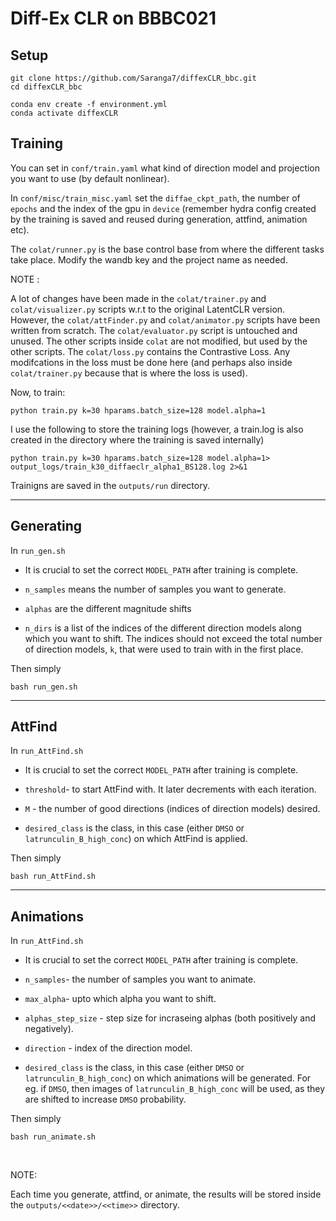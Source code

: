 # Diff-Ex CLR on BBBC021 

## Setup

```
git clone https://github.com/Saranga7/diffexCLR_bbc.git
cd diffexCLR_bbc

conda env create -f environment.yml
conda activate diffexCLR
```

## Training

You can set in `conf/train.yaml` what kind of direction model and projection you want to use (by default nonlinear).

In `conf/misc/train_misc.yaml` set the `diffae_ckpt_path`, the number of `epochs` and the index of the gpu in `device` (remember hydra config created by the training is saved and reused during generation, attfind, animation etc).

The `colat/runner.py` is the base control base from where the different tasks take place. Modify the wandb key and the project name as needed.


NOTE :

A lot of changes have been made in the `colat/trainer.py` and `colat/visualizer.py` scripts w.r.t to the original LatentCLR version. However, the `colat/attFinder.py` and `colat/animator.py` scripts have been written from scratch. The `colat/evaluator.py` script is untouched and unused. The other scripts inside `colat` are not modified, but used by the other scripts. The `colat/loss.py` contains the Contrastive Loss. Any modifcations in the loss must be done here (and perhaps also inside `colat/trainer.py` because that is where the loss is used).


Now, to train:

```
python train.py k=30 hparams.batch_size=128 model.alpha=1 
```

I use the following to store the training logs (however, a train.log is also created in the directory where the training is saved internally)
```
python train.py k=30 hparams.batch_size=128 model.alpha=1> output_logs/train_k30_diffaeclr_alpha1_BS128.log 2>&1
```

Trainigns are saved in the `outputs/run` directory.

<hr>

## Generating

In `run_gen.sh`

- It is crucial to set the correct `MODEL_PATH` after training is complete.

- `n_samples` means the number of samples you want to generate.

- `alphas` are the different magnitude shifts

- `n_dirs` is a list of the indices of the different direction models along which you want to shift. The indices should not exceed the total number of direction models, `k`, that were used to train with in the first place.

Then simply

```
bash run_gen.sh
```

<hr>

## AttFind

In `run_AttFind.sh`

- It is crucial to set the correct `MODEL_PATH` after training is complete.

- `threshold`- to start AttFind with. It later decrements with each iteration.

- `M` - the number of good directions (indices of direction models) desired.

- `desired_class` is the class, in this case (either ``DMSO`` or ``latrunculin_B_high_conc``) on which AttFind is applied.

Then simply


```
bash run_AttFind.sh
```

<hr>

## Animations


In `run_AttFind.sh`

- It is crucial to set the correct `MODEL_PATH` after training is complete.

- `n_samples`- the number of samples you want to animate.

- `max_alpha`- upto which alpha you want to shift.

- `alphas_step_size` - step size for incraseing alphas (both positively and negatively).

- `direction` - index of the direction model.

- `desired_class` is the class, in this case (either ``DMSO`` or ``latrunculin_B_high_conc``) on which animations will be generated. For eg. if ``DMSO``, then images of ``latrunculin_B_high_conc`` will be used, as they are shifted to increase ``DMSO`` probability.


Then simply

```
bash run_animate.sh
```
<br>

NOTE:

Each time you generate, attfind, or animate, the results will be stored inside the `outputs/<<date>>/<<time>>` directory. 

